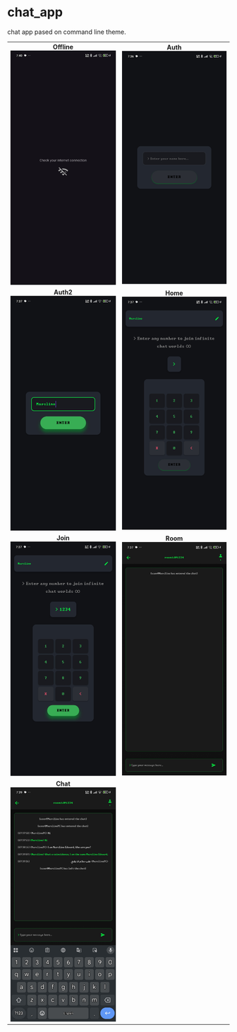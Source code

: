 # chat\_app

chat app pased on command line theme.

<p align="center">
  <table>
    <tr>
      <td align="center">
        <b>Offline</b><br>
        <img src="screenshots/00-NoAuth.jpg" width="300">
      </td>
      <td align="center">
        <b>Auth</b><br>
        <img src="screenshots/01-Auth.jpg" width="300">
      </td>
    </tr>
    <tr>
      <td align="center">
        <b>Auth2</b><br>
        <img src="screenshots/02-Auth2.jpg" width="300">
      </td>
      <td align="center">
        <b>Home</b><br>
        <img src="screenshots/03-Home.jpg" width="300">
      </td>
    </tr>
    <tr>
      <td align="center">
        <b>Join</b><br>
        <img src="screenshots/04-Join.jpg" width="300">
      </td>
      <td align="center">
        <b>Room</b><br>
        <img src="screenshots/05-Room.jpg" width="300">
      </td>
    </tr>
    <tr>
      <td align="center">
        <b>Chat</b><br>
        <img src="screenshots/06-Chat.jpg" width="300">
      </td>
      <td></td>
    </tr>
  </table>
</p>
